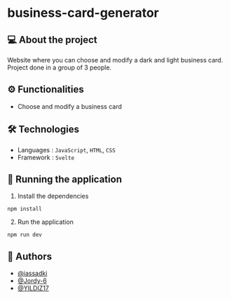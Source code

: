 # business-card-generator
  
## 💻 About the project
Website where you can choose and modify a dark and light business card. Project done in a group of 3 people.

## ⚙️ Functionalities
- Choose and modify a business card

## 🛠 Technologies
- Languages : `JavaScript`, `HTML`, `CSS`
- Framework : `Svelte`

## 🧭 Running the application
1. Install the dependencies
```shell
npm install
```
2. Run the application
```shell
npm run dev
```

<!-- ## 🌐 Website -->
<!-- **[Link](https://www.link.com)** -->

<!-- ## 💻 Screens/Demo -->
<!-- ![Link](https://www.link.png)** -->

## 👤 Authors
- [@iassadki](https://github.com/iassadki)
- [@Jordy-6](https://github.com/Jordy-6)
- [@YILDIZ17](https://github.com/YILDIZ17)

